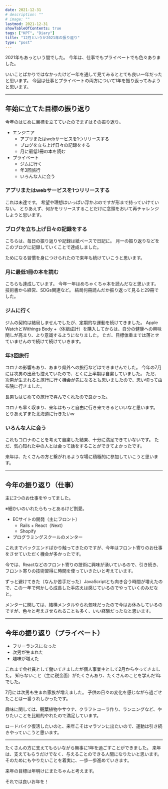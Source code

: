 ```yaml
---
date: 2021-12-31
# description: ""
# image: ""
lastmod: 2021-12-31
showTableOfContents: true
tags: ["KPT", "Diary"]
title: "12月というか2021年の振り返り"
type: "post"
---
```


2021年もあっという間でした。
今年は、仕事でもプライベートでも色々ありました。

いいことばかりではなかったけど一年を通して見てみるととても良い一年だったと思います。
今回は仕事とプライベートの両方について1年を振り返ってみようと思います。

---

## 年始に立てた目標の振り返り

今年のはじめに目標を立てていたのでまずはその振り返り。

- エンジニア
  - アプリまたはwebサービスを1つリリースする
  - ブログを立ち上げ日々の記録をする
  - 月に最低1冊の本を読む
- プライベート
  - ジムに行く
  - 年3回旅行
  - いろんな人に会う

### アプリまたはwebサービスを1つリリースする

これは未達です。
希望や理想はいっぱい浮かぶのですが形まで持っていけていない。
とりあえず、何かをリリースすることだけに念頭をおいて再チャレンジしようと思います。

### ブログを立ち上げ日々の記録をする

こちらは、毎日の振り返りや記録は紙ベースで日記に。
月一の振り返りなどをこのブログに記録していくことで達成しました。

ためになる習慣を身につけられたので来年も続けていこうと思います。

### 月に最低1冊の本を読む

こちらも達成しています。
今年一年はめちゃくちゃ本を読んだなと思います。
技術書から経営、SDGs関連など。
結局何冊読んだか振り返って見ると29冊でした。

### ジムに行く

ジムの契約は結局しませんでしたが、定期的な運動を続けてきました。
Apple WatchとWithings Body +（体組成計）を購入してからは、自分の健康への興味関しが高まり、より意識するようになりました。
ただ、目標体重までは落とせていませんので続けて続けていきます。

### 年3回旅行

コロナの影響もあり、あまり県外への旅行などはできませんでした。
今年の7月には次男の出産も控えていたので、とくに上半期は自粛していました。
ただ、次男が生まれると旅行に行く機会が先になるとも思いましたので、思い切って由布院に行きました。

長男もはじめての旅行で喜んでくれたので良かった。

コロナも早く収まり、来年はもっと自由に行き来できるといいなと思います。
とりあえずまた北海道に行きたいw

### いろんな人に会う

これもコロナのことを考えて自粛した結果、十分に満足できていないです。
ただ、気心知れた中の人とは会って話をすることができてよかったです。

来年は、たくさんの方と繋がれるような場に積極的に参加していこうと思います。

---

## 今年の振り返り（仕事）

主に2つのお仕事をやってました。

※細かいのいれたらもっとあるけど割愛。

- ECサイトの開発（主にフロント）
  - Rails + React（Next）
  - Shopify
- プログラミングスクールのメンター

これまでバックエンドばかり触ってきたのですが、今年はフロント寄りのお仕事をさせていただく機会が多かったです。

今では、Reactなどのフロント寄りの技術に興味が湧いているので、引き続き、フロント寄りの技術習得に時間を使っていきたいと考えています。

ずっと避けてきた（なんか苦手だった）JavaScriptとも向き合う時間が増えたので、この一年で何かしら成長した手応えは感じているのでやっていくのみだなと。

メンターに関しては、結構メンタルやられ気味だったので今はお休みしているのですが、色々と考えさせられることも多く、いい経験だったなと思います。

---

## 今年の振り返り（プライベート）

- フリーランスになった
- 次男が生まれた
- 趣味が増えた

これまで会社員として働いてきましたが個人事業主として2月からやってきました。
知らないこと（主に税金面）がたくさんあり、たくさんのことを学んだ1年でした。

7月には次男も生まれ家族が増えました。
子供の日々の変化を感じながら過ごせたことは一番うれしかったです。

趣味に関しては、観葉植物やサウナ、クラフトコーラ作り、ランニングなど、やりたいことを比較的やれたので満足しています。

ロードバイク復活したいのと、来年こそはマラソンに出たいので、運動は引き続きやっていこうと思います。

---

たくさんの方に支えてもらいながら無事に1年を過ごすことができました。
来年は、支えてもらうだけでなく、与えることのできる人間になりたいと思います。
そのためにもやりたいことを着実に、一歩一歩進めていきます。

来年の目標は年明けにまたちゃんと考えます。

それでは良いお年を！
